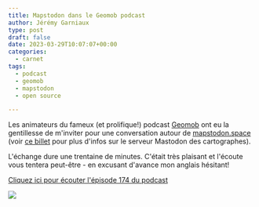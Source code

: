 ```yaml
---
title: Mapstodon dans le Geomob podcast
author: Jérémy Garniaux
type: post
draft: false
date: 2023-03-29T10:07:07+00:00
categories:
  - carnet
tags:
  - podcast
  - geomob
  - mapstodon
  - open source

---
```


Les animateurs du fameux (et prolifique!) podcast [Geomob](https://thegeomob.com) ont eu la gentillesse de m'inviter pour une conversation autour de [mapstodon.space](https://mapstodon.space) (voir [ce billet](https://mapper.fr/carnet/introducing-mapstodon/) pour plus d'infos sur le serveur Mastodon des cartographes). 

L'échange dure une trentaine de minutes. C'était très plaisant et l'écoute vous tentera peut-être - en excusant d'avance mon anglais hésitant!

[Cliquez ici pour écouter l'épisode 174 du podcast](https://thegeomob.com/podcast/episode-174)

![](albums/carnet/mapstodon/geomob-mapstodon.png)

